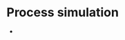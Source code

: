 # Process simulation

- [](https://towardsdatascience.com/manufacturing-simulation-using-simpy-5b432ba05d98)

